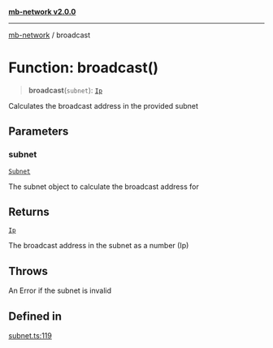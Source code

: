[**mb-network v2.0.0**](../README.md)

***

[mb-network](../globals.md) / broadcast

# Function: broadcast()

> **broadcast**(`subnet`): [`Ip`](../type-aliases/Ip.md)

Calculates the broadcast address in the provided subnet

## Parameters

### subnet

[`Subnet`](../interfaces/Subnet.md)

The subnet object to calculate the broadcast address for

## Returns

[`Ip`](../type-aliases/Ip.md)

The broadcast address in the subnet as a number (Ip)

## Throws

An Error if the subnet is invalid

## Defined in

[subnet.ts:119](https://github.com/mbachmann97/mb-network/blob/7fec164a867a1a55636ff23695e44eb55e93955f/src/subnet.ts#L119)
